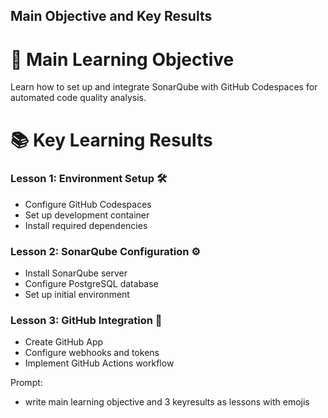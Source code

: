 ## Main Objective and Key Results
# 🎯 Main Learning Objective
Learn how to set up and integrate SonarQube with GitHub Codespaces for automated code quality analysis.

# 📚 Key Learning Results
### Lesson 1: Environment Setup 🛠️
- Configure GitHub Codespaces
- Set up development container
- Install required dependencies

### Lesson 2: SonarQube Configuration ⚙️
- Install SonarQube server
- Configure PostgreSQL database
- Set up initial environment

### Lesson 3: GitHub Integration 🔗
- Create GitHub App
- Configure webhooks and tokens
- Implement GitHub Actions workflow

Prompt:
- write main learning objective and 3 keyresults as lessons with emojis